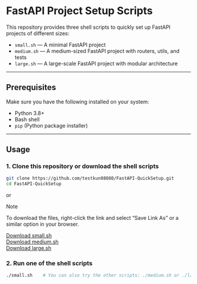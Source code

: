 # FastAPI Project Setup Scripts

This repository provides three shell scripts to quickly set up FastAPI projects of different sizes:

- `small.sh` — A minimal FastAPI project
- `medium.sh` — A medium-sized FastAPI project with routers, utils, and tests
- `large.sh` — A large-scale FastAPI project with modular architecture

---

## Prerequisites

Make sure you have the following installed on your system:

- Python 3.8+
- Bash shell
- `pip` (Python package installer)

---

## Usage

### 1. Clone this repository or download the shell scripts

```bash
git clone https://github.com/testkun08080/FastAPI-QuickSetup.git
cd FastAPI-QuickSetup
```

or

> [!NOTE]
> To download the files, right-click the link and select “Save Link As” or a similar option in your browser.

[Download small.sh](https://raw.githubusercontent.com/testkun08080/FastAPI-QuickSetup/main/small.sh)  
[Download medium.sh](https://raw.githubusercontent.com/testkun08080/FastAPI-QuickSetup/main/medium.sh)  
[Download large.sh](https://raw.githubusercontent.com/testkun08080/FastAPI-QuickSetup/main/large.sh)  

### 2. Run one of the shell scripts
```bash
./small.sh    # You can also try the other scripts: ./medium.sh or ./large.sh
```
